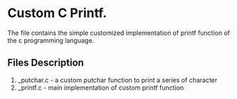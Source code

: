 # Custom C Printf. 
The file contains the simple customized implementation of printf function of the c programming language. 
## Files Description
1. _putchar.c - a custom putchar function to print a series of character
2. _printf.c - main implementation of custom printf function
